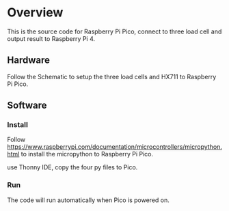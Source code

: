 # Overview

This is the source code for Raspberry Pi Pico, connect to three load cell and output result to Raspberry Pi 4.

## Hardware

Follow the Schematic to setup the three load cells and HX711 to Raspberry Pi Pico.

## Software

### Install

Follow https://www.raspberrypi.com/documentation/microcontrollers/micropython.html to install the micropython to Raspberry Pi Pico.

use Thonny IDE, copy the four py files to Pico.

### Run

The code will run automatically when Pico is powered on.